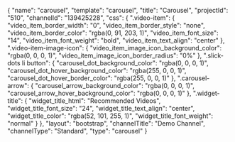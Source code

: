 {
    "name": "carousel",
    "template": "carousel",
    "title": "Carousel",
    "projectId": "510",
    "channelId": "139425228",
    "css": {
        ".video-item": {
            "video_item_border_width": "0",
            "video_item_border_style": "none",
            "video_item_border_color": "rgba(0, 91, 203, 1)",
            "video_item_font_size": "14",
            "video_item_font_weight": "bold",
            "video_item_text_align": "center"
        },
        ".video-item-image-icon": {
            "video_item_image_icon_background_color": "rgba(0, 0, 0, 1)",
            "video_item_image_icon_border_radius": "0%"
        },
        ".slick-dots li button": {
            "carousel_dot_background_color": "rgba(0, 0, 0, 1)",
            "carousel_dot_hover_background_color": "rgba(255, 0, 0, 1)",
            "carousel_dot_hover_border_color": "rgba(255, 0, 0, 1)"
        },
        ".carousel-arrow": {
            "carousel_arrow_background_color": "rgba(0, 0, 0, 1)",
            "carousel_arrow_hover_background_color": "rgba(0, 0, 0, 1)"
        },
        ".widget-title": {
            "widget_title_html": "Recommended Videos",
            "widget_title_font_size": "24",
            "widget_title_text_align": "center",
            "widget_title_color": "rgba(52, 101, 255, 1)",
            "widget_title_font_weight": "normal"
        }
    },
    "layout": "bootstrap",
    "channelTitle": "Demo Channel",
    "channelType": "Standard",
    "type": "carousel"
}